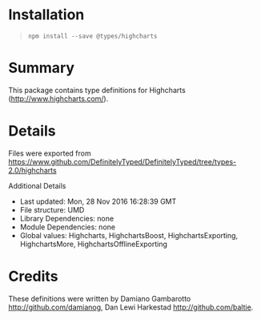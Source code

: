 # Installation
> `npm install --save @types/highcharts`

# Summary
This package contains type definitions for Highcharts (http://www.highcharts.com/).

# Details
Files were exported from https://www.github.com/DefinitelyTyped/DefinitelyTyped/tree/types-2.0/highcharts

Additional Details
 * Last updated: Mon, 28 Nov 2016 16:28:39 GMT
 * File structure: UMD
 * Library Dependencies: none
 * Module Dependencies: none
 * Global values: Highcharts, HighchartsBoost, HighchartsExporting, HighchartsMore, HighchartsOfflineExporting

# Credits
These definitions were written by Damiano Gambarotto <http://github.com/damianog>, Dan Lewi Harkestad <http://github.com/baltie>.
